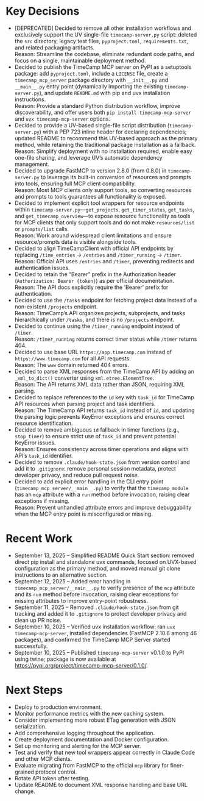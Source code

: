 <!-- 
This file is automatically maintained by Claude Code to track project decisions and recent work.
It helps team members quickly understand the project context and continue where others left off.
Generated by Claude Code's stop hook - feel free to edit manually if needed.
-->

# Key Decisions

* [DEPRECATED] Decided to remove all other installation workflows and exclusively support the UV single-file `timecamp-server.py` script: deleted the `src` directory, legacy test files, `pyproject.toml`, `requirements.txt`, and related packaging artifacts.  
  Reason: Streamline the codebase, eliminate redundant code paths, and focus on a single, maintainable deployment method.
* Decided to publish the TimeCamp MCP server on PyPI as a setuptools package: add `pyproject.toml`, include a `LICENSE` file, create a `timecamp_mcp_server` package directory with `__init__.py` and `__main__.py` entry point (dynamically importing the existing `timecamp-server.py`), and update `README.md` with pip and uvx installation instructions.  
  Reason: Provide a standard Python distribution workflow, improve discoverability, and offer users both `pip install timecamp-mcp-server` and `uvx timecamp-mcp-server` options.
* Decided to provide a UV-based single-file script distribution (`timecamp-server.py`) with a PEP 723 inline header for declaring dependencies; updated README to recommend this UV-based approach as the primary method, while retaining the traditional package installation as a fallback.  
  Reason: Simplify deployment with no installation required, enable easy one-file sharing, and leverage UV’s automatic dependency management.
* Decided to upgrade FastMCP to version 2.8.0 (from 0.8.0) in `timecamp-server.py` to leverage its built-in conversion of resources and prompts into tools, ensuring full MCP client compatibility.  
  Reason: Most MCP clients only support tools, so converting resources and prompts to tools guarantees all functionality is exposed.
* Decided to implement explicit tool wrappers for resource endpoints within `timecamp-server.py`—`get_projects`, `get_timer_status`, `get_tasks`, and `get_timecamp_overview`—to expose resource functionality as tools for MCP clients that only support tools and do not make `resources/list` or `prompts/list` calls.  
  Reason: Work around widespread client limitations and ensure resource/prompts data is visible alongside tools.
* Decided to align TimeCampClient with official API endpoints by replacing `/time_entries` → `/entries` and `/timer_running` → `/timer`.  
  Reason: Official API uses `/entries` and `/timer`, preventing redirects and authentication issues.
* Decided to retain the “Bearer” prefix in the Authorization header (`Authorization: Bearer {token}`) as per official documentation.  
  Reason: The API docs explicitly require the 'Bearer' prefix for authentication.
* Decided to use the `/tasks` endpoint for fetching project data instead of a non-existent `/projects` endpoint.  
  Reason: TimeCamp’s API organizes projects, subprojects, and tasks hierarchically under `/tasks`, and there is no `/projects` endpoint.
* Decided to continue using the `/timer_running` endpoint instead of `/timer`.  
  Reason: `/timer_running` returns correct timer status while `/timer` returns 404.
* Decided to use base URL `https://app.timecamp.com` instead of `https://www.timecamp.com` for all API requests.  
  Reason: The `www` domain returned 404 errors.
* Decided to parse XML responses from the TimeCamp API by adding an `_xml_to_dict()` converter using `xml.etree.ElementTree`.  
  Reason: The API returns XML data rather than JSON, requiring XML parsing.
* Decided to replace references to the `id` key with `task_id` for TimeCamp API resources when parsing project and task identifiers.  
  Reason: The TimeCamp API returns `task_id` instead of `id`, and updating the parsing logic prevents KeyError exceptions and ensures correct resource identification.
* Decided to remove ambiguous `id` fallback in timer functions (e.g., `stop_timer`) to ensure strict use of `task_id` and prevent potential KeyError issues.  
  Reason: Ensures consistency across timer operations and aligns with API’s `task_id` identifier.
* Decided to remove `.claude/hook-state.json` from version control and add it to `.gitignore`: remove personal session metadata, protect developer privacy, and reduce pull request noise.
* Decided to add explicit error handling in the CLI entry point (`timecamp_mcp_server/__main__.py`) to verify that the `timecamp_module` has an `mcp` attribute with a `run` method before invocation, raising clear exceptions if missing.  
  Reason: Prevent unhandled attribute errors and improve debuggability when the MCP entry point is misconfigured or missing.

# Recent Work

* September 13, 2025 – Simplified README Quick Start section: removed direct pip install and standalone uvx commands, focused on UVX-based configuration as the primary method, and moved manual git clone instructions to an alternative section.
* September 12, 2025 – Added error handling in `timecamp_mcp_server/__main__.py` to verify presence of the `mcp` attribute and its `run` method before invocation, raising clear exceptions for missing attributes to improve entry-point robustness.
* September 11, 2025 – Removed `.claude/hook-state.json` from git tracking and added it to `.gitignore` to protect developer privacy and clean up PR noise.
* September 10, 2025 – Verified uvx installation workflow: ran `uvx timecamp-mcp-server`, installed dependencies (FastMCP 2.10.6 among 46 packages), and confirmed the TimeCamp MCP Server started successfully.
* September 10, 2025 – Published `timecamp-mcp-server` v0.1.0 to PyPI using twine; package is now available at https://pypi.org/project/timecamp-mcp-server/0.1.0/.

# Next Steps

* Deploy to production environment.
* Monitor performance metrics with the new caching system.
* Consider implementing more robust ETag generation with JSON serialization.
* Add comprehensive logging throughout the application.
* Create deployment documentation and Docker configuration.
* Set up monitoring and alerting for the MCP server.
* Test and verify that new tool wrappers appear correctly in Claude Code and other MCP clients.
* Evaluate migrating from FastMCP to the official `mcp` library for finer-grained protocol control.
* Rotate API token after testing.
* Update README to document XML response handling and base URL change.
